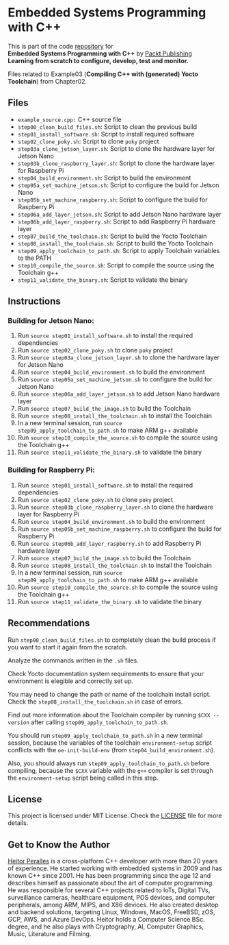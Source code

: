 # Embedded Systems Programming with C++

This is part of the code [repository](https://github.com/PacktPublishing/Embedded-Systems-Programming-with-Cxx) for<br>
**Embedded Systems Programming with C++** by [Packt Publishing](https://www.packtpub.com/)<br>
**Learning from scratch to configure, develop, test and monitor.**

Files related to Example03 (**Compiling C++ with (generated) Yocto Toolchain**) from Chapter02.

## Files

* `example_source.cpp:` C++ source file
* `step00_clean_build_files.sh`: Script to clean the previous build
* `step01_install_software.sh`: Script to install required software
* `step02_clone_poky.sh`: Script to clone `poky` project
* `step03a_clone_jetson_layer.sh`: Script to clone the hardware layer for Jetson Nano
* `step03b_clone_raspberry_layer.sh`: Script to clone the hardware layer for Raspberry Pi
* `step04_build_environment.sh`: Script to build the environment
* `step05a_set_machine_jetson.sh`: Script to configure the build for Jetson Nano
* `step05b_set_machine_raspberry.sh`: Script to configure the build for Raspberry Pi
* `step06a_add_layer_jetson.sh`: Script to add Jetson Nano hardware layer
* `step06b_add_layer_raspberry.sh`: Script to add Raspberry Pi hardware layer
* `step07_build_the_toolchain.sh`: Script to build the Yocto Toolchain
* `step08_install_the_toolchain.sh`: Script to build the Yocto Toolchain
* `step09_apply_toolchain_to_path.sh`: Script to apply Toolchain variables to the PATH
* `step10_compile_the_source.sh`: Script to compile the source using the Toolchain g++
* `step11_validate_the_binary.sh`: Script to validate the binary

## Instructions

### Building for Jetson Nano:

1. Run `source step01_install_software.sh` to install the required dependencies
2. Run `source step02_clone_poky.sh` to clone `poky` project
3. Run `source step03a_clone_jetson_layer.sh` to clone the hardware layer for Jetson Nano
4. Run `source step04_build_environment.sh` to build the environment
5. Run `source step05a_set_machine_jetson.sh` to configure the build for Jetson Nano
6. Run `source step06a_add_layer_jetson.sh` to add Jetson Nano hardware layer
7. Run `source step07_build_the_image.sh` to build the Toolchain
8. Run `source step08_install_the_toolchain.sh` to install the Toolchain
9. In a new terminal session, run `source step09_apply_toolchain_to_path.sh` to make ARM g++ available
10. Run `source step10_compile_the_source.sh` to compile the source using the Toolchain g++
11. Run `source step11_validate_the_binary.sh` to validate the binary

### Building for Raspberry Pi:

1. Run `source step01_install_software.sh` to install the required dependencies
2. Run `source step02_clone_poky.sh` to clone `poky` project
3. Run `source step03b_clone_raspberry_layer.sh` to clone the hardware layer for Raspberry Pi
4. Run `source step04_build_environment.sh` to build the environment
5. Run `source step05b_set_machine_raspberry.sh` to configure the build for Raspberry Pi
6. Run `source step06b_add_layer_raspberry.sh` to add Raspberry Pi hardware layer
7. Run `source step07_build_the_image.sh` to build the Toolchain
8. Run `source step08_install_the_toolchain.sh` to install the Toolchain
9. In a new terminal session, run `source step09_apply_toolchain_to_path.sh` to make ARM g++ available
10. Run `source step10_compile_the_source.sh` to compile the source using the Toolchain g++
11. Run `source step11_validate_the_binary.sh` to validate the binary

## Recommendations

Run `step00_clean_build_files.sh` to completely clean the build process if you want to start it again from the scratch.

Analyze the commands written in the `.sh` files.

Check Yocto documentation system requirements to ensure that your environment is elegible and correctly set up.

You may need to change the path or name of the toolchain install script. Check the `step08_install_the_toolchain.sh` in case of errors.

Find out more information about the Toolchain compiler by running `$CXX --version` after calling `step09_apply_toolchain_to_path.sh`.

You should run `step09_apply_toolchain_to_path.sh` in a new terminal session, because the variables of the toolchain `environment-setup` script conflicts with the `oe-init-build-env` (from `step04_build_environment.sh`).

Also, you should always run `step09_apply_toolchain_to_path.sh` before compiling, because the `$CXX` variable with the `g++` compiler is set through the `environment-setup` script being called in this step.

## License

This project is licensed under MIT License. Check the [LICENSE](LICENSE) file for more details.

## Get to Know the Author

[Heitor Peralles](mailto:heitorgp@gmail.com) is a cross-platform C++ developer with more than 20 years of experience. He started working with embedded systems in 2009 and has known C++ since 2001. He has been programming since the age 12 and describes himself as passionate about the art of computer programming. He was responsible for several C++ projects related to IoTs, Digital TVs, surveillance cameras, healthcare equipment, POS devices, and computer peripherals, among ARM, MIPS, and X86 devices. He also created desktop and backend solutions, targeting Linux, Windows, MacOS, FreeBSD, zOS, GCP, AWS, and Azure DevOps. Heitor holds a Computer Science BSc. degree, and he also plays with Cryptography, AI, Computer Graphics, Music, Literature and Filming.
